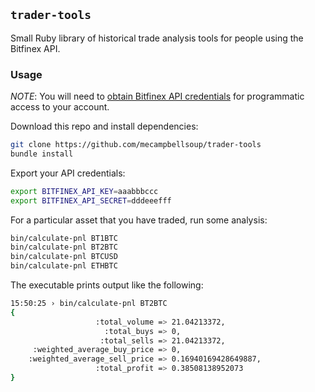 ## `trader-tools`

Small Ruby library of historical trade analysis tools for people using the Bitfinex API.

### Usage

*NOTE*: You will need to [obtain Bitfinex API credentials](https://www.bitfinex.com/api) for programmatic access to your account.

Download this repo and install dependencies:

```bash
git clone https://github.com/mecampbellsoup/trader-tools
bundle install
```

Export your API credentials:

```bash
export BITFINEX_API_KEY=aaabbbccc
export BITFINEX_API_SECRET=dddeeefff
```

For a particular asset that you have traded, run some analysis:

```bash
bin/calculate-pnl BT1BTC
bin/calculate-pnl BT2BTC
bin/calculate-pnl BTCUSD
bin/calculate-pnl ETHBTC
```
The executable prints output like the following:

```bash
15:50:25 › bin/calculate-pnl BT2BTC
{
                   :total_volume => 21.04213372,
                     :total_buys => 0,
                    :total_sells => 21.04213372,
     :weighted_average_buy_price => 0,
    :weighted_average_sell_price => 0.16940169428649887,
                   :total_profit => 0.38508138952073
}
```
